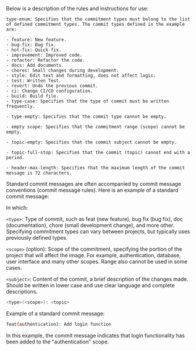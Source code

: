 Below is a description of the rules and instructions for use:

```
type-enum: Specifies that the commitment types must belong to the list of defined commitment types. The commit types defined in the example are:

- feature: New feature.
- bug-fix: Bug fix.
- hot-fix: Quick fix.
- improvement: Improved code.
- refactor: Refactor the code.
- docs: Add documents.
- chores: Small changes during development.
- style: Edit text and formatting, does not affect logic.
- test: Written Test.
- revert: Undo the previous commit.
- ci: Change CI/CD configuration.
- build: Build file.
- type-case: Specifies that the type of commit must be written frequently.

- type-empty: Specifies that the commit type cannot be empty.

- empty scope: Specifies that the commitment range (scope) cannot be empty.

- topic-empty: Specifies that the commit subject cannot be empty.

- topic-full-stop: Specifies that the commit (topic) cannot end with a period.

- header-max-length: Specifies that the maximum length of the commit message is 72 characters.
```

Standard commit messages are often accompanied by commit message conventions (commit message rules). Here is an example of a standard commit message:

In which:

`<type>`: Type of commit, such as feat (new feature), bug fix (bug fix), doc (documentation), chore (small development change), and more other. Specifying commitment types can vary between projects, but typically uses previously defined types.

`<scope>` (option): Scope of the commitment, specifying the portion of the project that will affect the image. For example, authentication, database, user interface and many other scopes. Range also cannot be used in some cases.

`<subject>`: Content of the commit, a brief description of the changes made. Should be written in lower case and use clear language and complete descriptions.

```bash
<type>(<scope>): <topic>
```

Example of a standard commit message:

```bash
feat(authentication): Add login function
```

In this example, the commit message indicates that login functionality has been added to the "authentication" scope.
